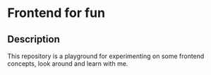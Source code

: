# Frontend for fun

## Description

This repository is a playground for experimenting on some frontend concepts, look around and learn with me.

 
